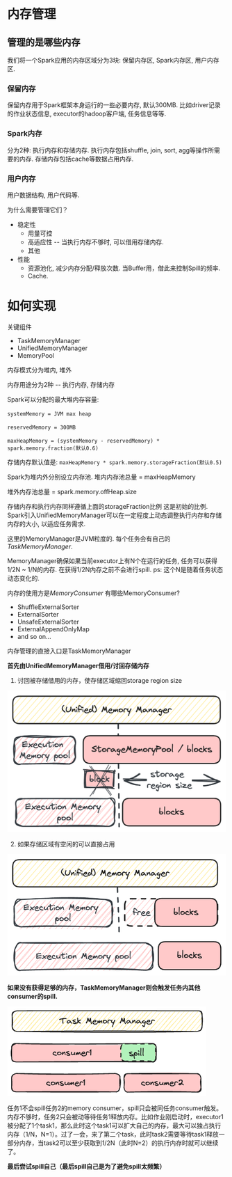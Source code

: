 # 内存管理

## 管理的是哪些内存
我们将一个Spark应用的内存区域分为3块: 保留内存区, Spark内存区, 用户内存区.

### 保留内存
保留内存用于Spark框架本身运行的一些必要内存, 默认300MB. 比如driver记录的作业状态信息, executor的hadoop客户端, 任务信息等等.

### Spark内存
分为2种: 执行内存和存储内存.
执行内存包括shuffle, join, sort, agg等操作所需要的内存.
存储内存包括cache等数据占用内存.

### 用户内存
用户数据结构, 用户代码等.

为什么需要管理它们？
- 稳定性
  - 用量可控
  - 高适应性 -- 当执行内存不够时, 可以借用存储内存.
  - 其他
- 性能
  - 资源池化, 减少内存分配/释放次数. 当Buffer用，借此来控制Spill的频率.
  - Cache.

# 如何实现

关键组件
- TaskMemoryManager
- UnifiedMemoryManager
- MemoryPool

内存模式分为堆内, 堆外

内存用途分为2种 -- 执行内存, 存储内存

Spark可以分配的最大堆内存容量:

`systemMemory = JVM max heap`

`reservedMemory = 300MB`

`maxHeapMemory = (systemMemory - reservedMemory) * spark.memory.fraction(默认0.6)`

存储内存默认值是: `maxHeapMemory * spark.memory.storageFraction(默认0.5)`

Spark为堆内外分别设立内存池.
堆内内存池总量 = maxHeapMemory

堆外内存池总量 = spark.memory.offHeap.size

存储内存和执行内存同样遵循上面的storageFraction比例
这是初始的比例. Spark引入UnifiedMemoryManager可以在一定程度上动态调整执行内存和存储内存的大小, 以适应任务需求.

这里的MemoryManager是JVM粒度的. 每个任务会有自己的*TaskMemoryManager*.

MemoryManager确保如果当前executor上有N个在运行的任务, 任务可以获得1/2N ~ 1/N的内存. 在获得1/2N内存之前不会进行spill. ps: 这个N是随着任务状态动态变化的.

内存的使用方是*MemoryConsumer*
有哪些MemoryConsumer?
- ShuffleExternalSorter
- ExternalSorter
- UnsafeExternalSorter
- ExternalAppendOnlyMap
- and so on...

内存管理的直接入口是TaskMemoryManager

**首先由UnifiedMemoryManager借用/讨回存储内存**
1. 讨回被存储借用的内存，使存储区域缩回storage region size

![驱逐借出区域中的Blocks](evict_blocks.png)


2. 如果存储区域有空闲的可以直接占用

![借用存储区域](memory_pool.png)

**如果没有获得足够的内存，TaskMemoryManager则会触发任务内其他consumer的spill.**

![spill](consumer_spill.png)

任务1不会spill任务2的memory consumer，spill只会被同任务consumer触发。内存不够时，任务2只会被动等待任务1释放内存。比如作业刚启动时，executor1被分配了1个task1，那么此时这个task1可以扩大自己的内存，最大可以独占执行内存（1/N，N=1）。过了一会，来了第二个task，此时task2需要等待task1释放一部分内存，当task2可以至少获取到1/2N（此时N=2）的执行内存时就可以继续了。

**最后尝试spill自己（最后spill自己是为了避免spill太频繁）**